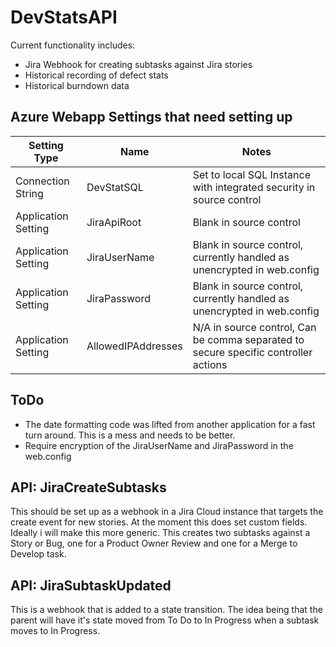 # DevStatsAPI
Current functionality includes:
- Jira Webhook for creating subtasks against Jira stories
- Historical recording of defect stats
- Historical burndown data

## Azure Webapp Settings that need setting up

| Setting Type | Name | Notes |
| ------ | ------ | ------ |
| Connection String | DevStatSQL | Set to local SQL Instance with integrated security in source control |
| Application Setting | JiraApiRoot | Blank in source control |
| Application Setting | JiraUserName | Blank in source control, currently handled as unencrypted in web.config |
| Application Setting | JiraPassword | Blank in source control, currently handled as unencrypted in web.config |
| Application Setting | AllowedIPAddresses | N/A in source control, Can be comma separated to secure specific controller actions |

## ToDo
- The date formatting code was lifted from another application for a fast turn around.  This is a mess and needs to be better.
- Require encryption of the JiraUserName and JiraPassword in the web.config

## API: JiraCreateSubtasks
This should be set up as a webhook in a Jira Cloud instance that targets the create event for new stories.  At the moment this does set custom fields.  Ideally i will make this more generic.
This creates two subtasks against a Story or Bug, one for a Product Owner Review and one for a Merge to Develop task.

## API: JiraSubtaskUpdated
This is a webhook that is added to a state transition.  The idea being that the parent will have it's state moved from To Do to In Progress when a subtask moves to In Progress.

